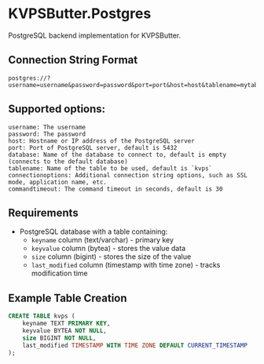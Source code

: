 # KVPSButter.Postgres

PostgreSQL backend implementation for KVPSButter.

## Connection String Format

```
postgres://?username=username&password=password&port=port&host=host&tablename=mytable
```

## Supported options:

```
username: The username
password: The password
host: Hostname or IP address of the PostgreSQL server
port: Port of PostgreSQL server, default is 5432
database: Name of the database to connect to, default is empty (connects to the default database)
tablename: Name of the table to be used, default is `kvps`
connectionoptions: Additional connection string options, such as SSL mode, application name, etc.
commandtimeout: The command timeout in seconds, default is 30

```

## Requirements

- PostgreSQL database with a table containing:
  - `keyname` column (text/varchar) - primary key
  - `keyvalue` column (bytea) - stores the value data
  - `size` column (bigint) - stores the size of the value
  - `last_modified` column (timestamp with time zone) - tracks modification time

## Example Table Creation

```sql
CREATE TABLE kvps (
    keyname TEXT PRIMARY KEY,
    keyvalue BYTEA NOT NULL,
    size BIGINT NOT NULL,
    last_modified TIMESTAMP WITH TIME ZONE DEFAULT CURRENT_TIMESTAMP
);
```